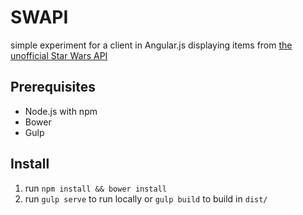 # SWAPI

simple experiment for a client in Angular.js displaying items from [the unofficial Star Wars API](https://swapi.co/)

## Prerequisites

- Node.js with npm
- Bower
- Gulp

## Install

1. run `npm install && bower install`
2. run `gulp serve` to run locally or `gulp build` to build in `dist/`

